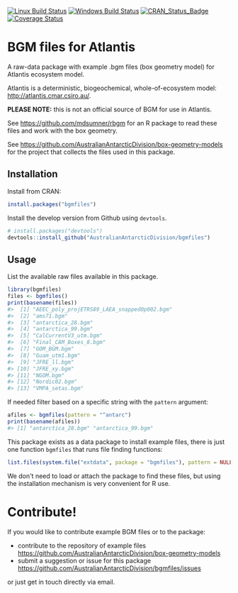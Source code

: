 [![Linux Build Status](https://travis-ci.org/AustralianAntarcticDivision/bgmfiles.svg?branch=master)](https://travis-ci.org/AustralianAntarcticDivision/bgmfiles) [![Windows Build Status](https://ci.appveyor.com/api/projects/status/github/AustralianAntarcticDivision/bgmfiles?branch=master&svg=true)](https://ci.appveyor.com/project/mdsumner/bgmfiles) [![CRAN\_Status\_Badge](http://www.r-pkg.org/badges/version/bgmfiles)](https://cran.r-project.org/package=bgmfiles) [![Coverage Status](https://img.shields.io/codecov/c/github/AustralianAntarcticDivision/bgmfiles/master.svg)](https://codecov.io/github/AustralianAntarcticDivision/bgmfiles?branch=master)

<!-- README.md is generated from README.Rmd. Please edit that file -->
BGM files for Atlantis
======================

A raw-data package with example .bgm files (box geometry model) for Atlantis ecosystem model.

Atlantis is a deterministic, biogeochemical, whole-of-ecosystem model: <http://atlantis.cmar.csiro.au/>.

**PLEASE NOTE:** this is not an official source of BGM for use in Atlantis.

See <https://github.com/mdsumner/rbgm> for an R package to read these files and work with the box geometry.

See <https://github.com/AustralianAntarcticDivision/box-geometry-models> for the project that collects the files used in this package.

Installation
------------

Install from CRAN:

``` r
install.packages("bgmfiles")
```

Install the develop version from Github using `devtools`.

``` r
# install.packages("devtools")
devtools::install_github("AustralianAntarcticDivision/bgmfiles")
```

Usage
-----

List the available raw files available in this package.

``` r
library(bgmfiles)
files <- bgmfiles()
print(basename(files))
#>  [1] "AEEC_poly_projETRS89_LAEA_snapped0p002.bgm"
#>  [2] "ams71.bgm"                                 
#>  [3] "antarctica_28.bgm"                         
#>  [4] "antarctica_99.bgm"                         
#>  [5] "CalCurrentV3_utm.bgm"                      
#>  [6] "Final_CAM_Boxes_8.bgm"                     
#>  [7] "GOM_BGM.bgm"                               
#>  [8] "Guam_utm1.bgm"                             
#>  [9] "JFRE_ll.bgm"                               
#> [10] "JFRE_xy.bgm"                               
#> [11] "NGOM.bgm"                                  
#> [12] "Nordic02.bgm"                              
#> [13] "VMPA_setas.bgm"
```

If needed filter based on a specific string with the `pattern` argument:

``` r
afiles <- bgmfiles(pattern = "^antarc")
print(basename(afiles))
#> [1] "antarctica_28.bgm" "antarctica_99.bgm"
```

This package exists as a data package to install example files, there is just one function `bgmfiles` that runs file finding functions:

``` r
list.files(system.file("extdata", package = "bgmfiles"), pattern = NULL, full.names = TRUE, recursive = TRUE)
```

We don't need to load or attach the package to find these files, but using the installation mechanism is very convenient for R use.

Contribute!
===========

If you would like to contribute example BGM files or to the package:

-   contribute to the repository of example files <https://github.com/AustralianAntarcticDivision/box-geometry-models>
-   submit a suggestion or issue for this package <https://github.com/AustralianAntarcticDivision/bgmfiles/issues>

or just get in touch directly via email.
